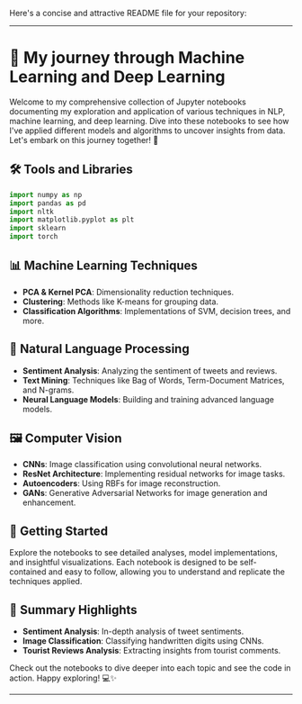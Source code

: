 Here's a concise and attractive README file for your repository:

---

# 🌟 My journey through Machine Learning and Deep Learning

Welcome to my comprehensive collection of Jupyter notebooks documenting my exploration and application of various techniques in NLP, machine learning, and deep learning. Dive into these notebooks to see how I've applied different models and algorithms to uncover insights from data. Let's embark on this journey together! 🚀

## 🛠️ Tools and Libraries

```python
import numpy as np
import pandas as pd
import nltk
import matplotlib.pyplot as plt
import sklearn
import torch
```

## 📊 Machine Learning Techniques

- **PCA & Kernel PCA**: Dimensionality reduction techniques.
- **Clustering**: Methods like K-means for grouping data.
- **Classification Algorithms**: Implementations of SVM, decision trees, and more.

## 🧠 Natural Language Processing

- **Sentiment Analysis**: Analyzing the sentiment of tweets and reviews.
- **Text Mining**: Techniques like Bag of Words, Term-Document Matrices, and N-grams.
- **Neural Language Models**: Building and training advanced language models.

## 🖼️ Computer Vision

- **CNNs**: Image classification using convolutional neural networks.
- **ResNet Architecture**: Implementing residual networks for image tasks.
- **Autoencoders**: Using RBFs for image reconstruction.
- **GANs**: Generative Adversarial Networks for image generation and enhancement.

## 🚀 Getting Started

Explore the notebooks to see detailed analyses, model implementations, and insightful visualizations. Each notebook is designed to be self-contained and easy to follow, allowing you to understand and replicate the techniques applied.

## 📝 Summary Highlights

- **Sentiment Analysis**: In-depth analysis of tweet sentiments.
- **Image Classification**: Classifying handwritten digits using CNNs.
- **Tourist Reviews Analysis**: Extracting insights from tourist comments.

Check out the notebooks to dive deeper into each topic and see the code in action. Happy exploring! 💻✨

---
